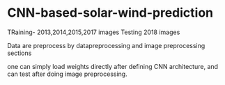 # CNN-based-solar-wind-prediction

TRaining- 2013,2014,2015,2017 images
Testing 2018 images

Data are preprocess by datapreprocessing and image preprocessing sections

one can simply load weights directly after defining CNN architecture, and can test after doing image preprocessing.


